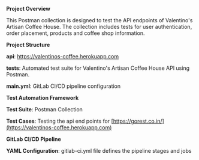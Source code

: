 **Project Overview**

  This Postman collection is designed to test the API endpoints of Valentino's Artisan Coffee House. The collection includes tests for user authentication, order placement, products and coffee shop information.

  
**Project Structure**

  **api**: https://valentinos-coffee.herokuapp.com
  
  **tests**: Automated test suite for Valentino's Artisan Coffee House API using Postman.
  
  **main.yml**: GitLab CI/CD pipeline configuration
  

**Test Automation Framework**

  **Test Suite**: Postman Collection
  
  **Test Cases**: Testing the api end points for [https://gorest.co.in/](https://valentinos-coffee.herokuapp.com)
  
**GitLab CI/CD Pipeline**

  **YAML Configuration**: gitlab-ci.yml file defines the pipeline stages and jobs
